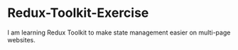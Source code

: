 # Redux-Toolkit-Exercise
I am learning Redux Toolkit to make state management easier on multi-page websites.

